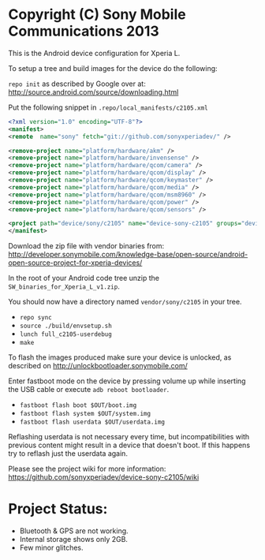 Copyright (C) Sony Mobile Communications 2013
=============================================

This is the Android device configuration for Xperia L.

To setup a tree and build images for the device do the following:

`repo init` as described by Google over at:
http://source.android.com/source/downloading.html

Put the following snippet in `.repo/local_manifests/c2105.xml`

```xml
<?xml version="1.0" encoding="UTF-8"?>
<manifest>
<remote  name="sony" fetch="git://github.com/sonyxperiadev/" />

<remove-project name="platform/hardware/akm" />
<remove-project name="platform/hardware/invensense" />
<remove-project name="platform/hardware/qcom/camera" />
<remove-project name="platform/hardware/qcom/display" />
<remove-project name="platform/hardware/qcom/keymaster" />
<remove-project name="platform/hardware/qcom/media" />
<remove-project name="platform/hardware/qcom/msm8960" />
<remove-project name="platform/hardware/qcom/power" />
<remove-project name="platform/hardware/qcom/sensors" />

<project path="device/sony/c2105" name="device-sony-c2105" groups="device" remote="sony" revision="master" />
</manifest>
```

Download the zip file with vendor binaries from:
http://developer.sonymobile.com/knowledge-base/open-source/android-open-source-project-for-xperia-devices/

In the root of your Android code tree unzip the `SW_binaries_for_Xperia_L_v1.zip`.

You should now have a directory named `vendor/sony/c2105` in your tree.

* `repo sync`
* `source ./build/envsetup.sh`
* `lunch full_c2105-userdebug`
* `make`

To flash the images produced make sure your device is unlocked, as described on
http://unlockbootloader.sonymobile.com/

Enter fastboot mode on the device by pressing volume up while inserting the USB
cable or execute `adb reboot bootloader`.

* `fastboot flash boot $OUT/boot.img`
* `fastboot flash system $OUT/system.img`
* `fastboot flash userdata $OUT/userdata.img`

Reflashing userdata is not necessary every time, but incompatibilities with
previous content might result in a device that doesn't boot. If this happens
try to reflash just the userdata again.

Please see the project wiki for more information:
https://github.com/sonyxperiadev/device-sony-c2105/wiki

Project Status: 
===============
* Bluetooth & GPS are not working.
* Internal storage shows only 2GB.
* Few minor glitches.
